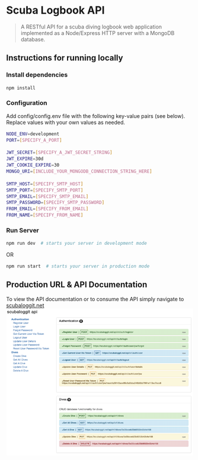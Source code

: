 # Scuba Logbook API

> A RESTful API for a scuba diving logbook web application implemented as a Node/Express HTTP server with a MongoDB database.

## Instructions for running locally

### Install dependencies

```bash
npm install
```

### Configuration

Add config/config.env file with the following key-value pairs (see below). Replace values with your own values as needed.

```bash
NODE_ENV=development
PORT=[SPECIFY_A_PORT]

JWT_SECRET=[SPECIFY_A_JWT_SECRET_STRING]
JWT_EXPIRE=30d
JWT_COOKIE_EXPIRE=30
MONGO_URI=[INCLUDE_YOUR_MONGODB_CONNECTION_STRING_HERE]

SMTP_HOST=[SPECIFY_SMTP_HOST]
SMTP_PORT=[SPECIFY_SMTP_PORT]
SMTP_EMAIL=[SPECIFY_SMTP_EMAIL]
SMTP_PASSWORD=[SPECIFY_SMTP_PASSWORD]
FROM_EMAIL=[SPECIFY_FROM_EMAIL]
FROM_NAME=[SPECIFY_FROM_NAME]
```

### Run Server

```bash
npm run dev  # starts your server in development mode
```
OR

```bash
npm run start  # starts your server in production mode
```

## Production URL & API Documentation

To view the API documentation or to consume the API simply navigate to [scubaloggit.net](https://scubaloggit.net)
[![](public/screenshot.png)](https://scubaloggit.net)
